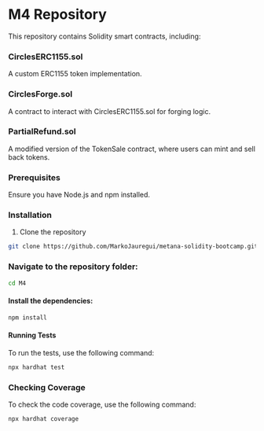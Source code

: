 # M4 Repository

This repository contains Solidity smart contracts, including:

### CirclesERC1155.sol

A custom ERC1155 token implementation.

### CirclesForge.sol

A contract to interact with CirclesERC1155.sol for forging logic.

### PartialRefund.sol

A modified version of the TokenSale contract, where users can mint and sell back tokens.

### Prerequisites

Ensure you have Node.js and npm installed.

### Installation

1. Clone the repository

```bash
git clone https://github.com/MarkoJauregui/metana-solidity-bootcamp.git
```

### Navigate to the repository folder:

```bash
cd M4
```

#### Install the dependencies:

```bash
npm install
```

#### Running Tests

To run the tests, use the following command:

```bash
npx hardhat test
```

### Checking Coverage

To check the code coverage, use the following command:

```bash
npx hardhat coverage
```
